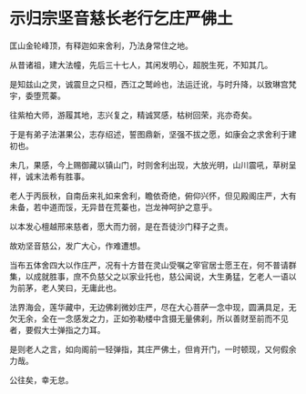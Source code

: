 # 示归宗坚音慈长老行乞庄严佛土

匡山金轮峰顶，有释迦如来舍利，乃法身常住之地。

从昔诸祖，建大法幢，先后三十七人，其闲发明心，超脱生死，不知其几。

是知兹山之灵，诚震旦之只桓，西江之鹫岭也，法运迁讹，与时升降，以致琳宫梵宇，委堕荒蓁。

往紫柏大师，游履其地，志兴复之，精诚冥感，枯树回荣，兆亦奇矣。

于是有弟子法湛果公，志存绍述，誓图鼎新，坚强不拔之愿，如康会之求舍利于建初也。

未几，果感，今上赐御藏以镇山门，时则舍利出现，大放光明，山川震吼，草树呈祥，诚末法希有胜事。

老人于丙辰秋，自南岳来礼如来舍利，瞻依奇绝，俯仰兴怀，但见殿阁庄严，大有未备，若中道而馁，无异昔在荒蓁也，岂龙神呵护之意乎。

以本发心檀越邢来慈者，愿大而力弱，是在吾徒沙门释子之责。

故劝坚音慈公，发广大心，作难遭想。

当布五体舍四大以作庄严，况有十方昔在灵山受嘱之宰官居士愿王在，何不普请群集，以成就胜事，庶不负慈父之以家业托也，慈公闻说，大生勇猛，乞老人一语以为前茅，老人笑曰，无庸此也。

法界海会，莲华藏中，无边佛刹微妙庄严，尽在大心菩萨一念中现，圆满具足，无欠无余，全在一念感发之力，正如弥勒楼中含摄无量佛刹，所以善财至前而不见者，要假大士弹指之力耳。

是则老人之言，如向阁前一轻弹指，其庄严佛土，但肯开门，一时顿现，又何假余力哉。

公往矣，幸无怠。

